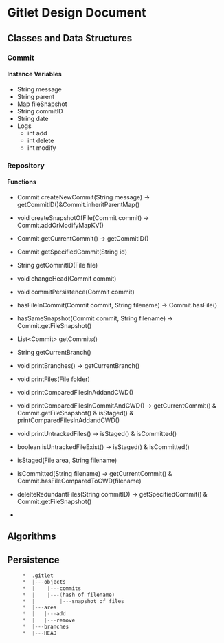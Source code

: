 # Gitlet Design Document

## Classes and Data Structures

### Commit

#### Instance Variables

+ String message
+ String parent
+ Map fileSnapshot
+ String commitID
+ String date
+ Logs
  + int add
  + int delete
  + int modify



### Repository

#### Functions

+ Commit createNewCommit(String message) -> getCommitID()&Commit.inheritParentMap()

+ void createSnapshotOfFile(Commit commit) -> Commit.addOrModifyMapKV()
+ Commit getCurrentCommit() -> getCommitID()
+ Commit getSpecifiedCommit(String id)
+ String getCommitID(File file)
+ void changeHead(Commit commit)
+ void commitPersistence(Commit commit)
+ hasFileInCommit(Commit commit, String filename) -> Commit.hasFile()
+ hasSameSnapshot(Commit commit, String filename) -> Commit.getFileSnapshot()
+ List\<Commit\> getCommits()
+ String getCurrentBranch()
+ void printBranches() -> getCurrentBranch()
+ void printFiles(File folder)
+ void printComparedFilesInAddandCWD()
+ void printComparedFilesInCommitAndCWD() -> getCurrentCommit() & Commit.getFileSnapshot() & isStaged() & printComparedFilesInAddandCWD()
+ void printUntrackedFiles() -> isStaged() & isCommitted()
+ boolean isUntrackedFileExist() -> isStaged() & isCommitted()
+ isStaged(File area, String filename)
+ isCommitted(String filename) -> getCurrentCommit() & Commit.hasFileComparedToCWD(filename)
+ delelteRedundantFiles(String commitID) -> getSpecifiedCommit() & Commit.getFileSnapshot()
+ 




## Algorithms

## Persistence

```c
     *  .gitlet
     *  |---objects
     *  |    |---commits
     *  |    |---(hash of filename)
     *  |        |---snapshot of files
     *  |---area
     *  |   |---add
     *  |   |---remove
     *  |---branches
     *  |---HEAD
```

